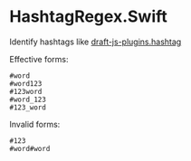 # HashtagRegex.Swift
Identify hashtags like [draft-js-plugins.hashtag](https://github.com/draft-js-plugins/draft-js-plugins/tree/master/packages/hashtag/src/utils)

 Effective forms:
 ```
 #word    
 #word123    
 #123word
 #word_123   
 #123_word
 ```
 
 Invalid forms:
 ```
 #123
 #word#word
 ```
